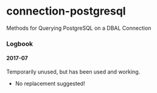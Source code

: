 # connection-postgresql
Methods for Querying PostgreSQL on a DBAL Connection

### Logbook
#### 2017-07
Temporarily unused, but has been used and working.
* No replacement suggested!
